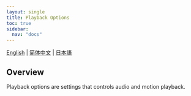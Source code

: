 ```yaml
---
layout: single
title: Playback Options
toc: true
sidebar:
  nav: "docs"
---
```

[English](/dancexr/features/playback_options) | [简体中文](/zh/dancexr/features/playback_options) | [日本語](/jp/dancexr/features/playback_options)


## Overview
Playback options are settings that controls audio and motion playback.
